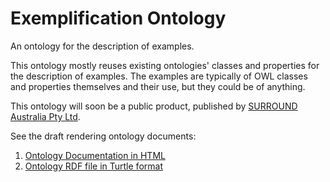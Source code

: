 # Exemplification Ontology

An ontology for the description of examples.

This ontology mostly reuses existing ontologies' classes and properties for the description of examples. The examples are typically of OWL classes and properties themselves and their use, but they could be of anything.

This ontology will soon be a public product, published by [SURROUND Australia Pty Ltd](https://surroundaustralia.com).

See the draft rendering ontology documents: 

1. [Ontology Documentation in HTML](exem.html)
1. [Ontology RDF file in Turtle format](exem.ttl)
